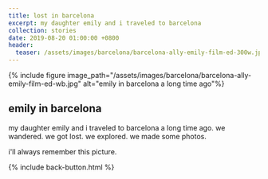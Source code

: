 ```yaml
---
title: lost in barcelona
excerpt: my daughter emily and i traveled to barcelona
collection: stories
date: 2019-08-20 01:00:00 +0800
header:
  teaser: /assets/images/barcelona/barcelona-ally-emily-film-ed-300w.jpg
---
```


{% include figure image_path="/assets/images/barcelona/barcelona-ally-emily-film-ed-wb.jpg" alt="emily in barcelona a long time ago"%}

## emily in barcelona

my daughter emily and i traveled to barcelona a long time ago. we wandered. we got lost. we explored. we made some photos.

i'll always remember this picture.

{% include back-button.html %}